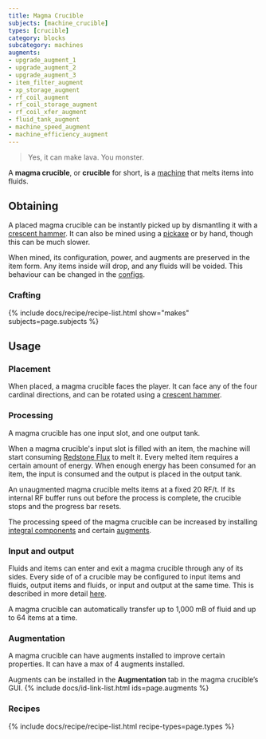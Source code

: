 ```yaml
---
title: Magma Crucible
subjects: [machine_crucible]
types: [crucible]
category: blocks
subcategory: machines
augments:
- upgrade_augment_1
- upgrade_augment_2
- upgrade_augment_3
- item_filter_augment
- xp_storage_augment
- rf_coil_augment
- rf_coil_storage_augment
- rf_coil_xfer_augment
- fluid_tank_augment
- machine_speed_augment
- machine_efficiency_augment
---
```

> Yes, it can make lava. You monster.

A **magma crucible**, or **crucible** for short, is a [machine](../machines/)
that melts items into fluids.

Obtaining
---------

A placed magma crucible can be instantly picked up by dismantling it with a
[crescent hammer](../../thermal-foundation/crescent-hammer/). It can also be
mined using a [pickaxe](https://minecraft.fandom.com/wiki/Pickaxe) or by hand,
though this can be much slower.

When mined, its configuration, power, and augments are preserved in the item
form. Any items inside will drop, and any fluids will be voided. This behaviour
can be changed in the [configs](../../faq#configs).

### Crafting
{% include docs/recipe/recipe-list.html show="makes" subjects=page.subjects %}

Usage
-----

### Placement
When placed, a magma crucible faces the player. It can face any of the four
cardinal directions, and can be rotated using a
[crescent hammer](../../thermal-foundation/crescent-hammer/).

### Processing
A magma crucible has one input slot, and one output tank.

When a magma crucible's input slot is filled with an item, the machine will
start consuming [Redstone Flux](/docs/redstone-flux/) to melt it. Every melted
item requires a certain amount of energy. When enough energy has been consumed
for an item, the input is consumed and the output is placed in the output tank.

An unaugmented magma crucible melts items at a fixed 20 RF/t. If its
internal RF buffer runs out before the process is complete, the crucible stops
and the progress bar resets.

The processing speed of the magma crucible can be increased by installing 
[integral components](#augmentation) and certain [augments](#augmentation).

### Input and output
Fluids and items can enter and exit a magma crucible through any of its sides.
Every side of of a crucible may be configured to input items and fluids, output
items and fluids, or input and output at the same time. This is described in
more detail [here](../../thermal-expansion/machines#configuration).

A magma crucible can automatically transfer up to 1,000 mB of fluid and up to
64 items at a time.

### Augmentation
A magma crucible can have augments installed to improve certain properties. It
can have a max of 4 augments installed.

Augments can be installed in the **Augmentation** tab in the magma crucible’s GUI.
{% include docs/id-link-list.html ids=page.augments %}

### Recipes
{% include docs/recipe/recipe-list.html recipe-types=page.types %}